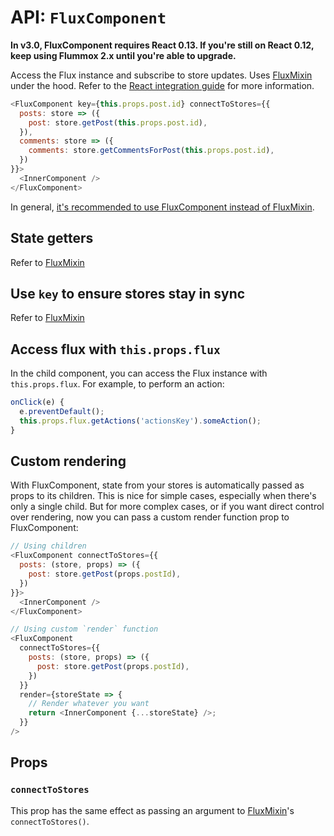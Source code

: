 API: `FluxComponent`
===============

**In v3.0, FluxComponent requires React 0.13. If you're still on React 0.12, keep using Flummox 2.x until you're able to upgrade.**

Access the Flux instance and subscribe to store updates. Uses [FluxMixin](FluxMixin.md) under the hood. Refer to the [React integration guide](../react-integration.md) for more information.


```js
<FluxComponent key={this.props.post.id} connectToStores={{
  posts: store => ({
    post: store.getPost(this.props.post.id),
  }),
  comments: store => ({
    comments: store.getCommentsForPost(this.props.post.id),
  })
}}>
  <InnerComponent />
</FluxComponent>
```

In general, [it's recommended to use FluxComponent instead of FluxMixin](../why-flux-component-is-better-than-flux-mixin.md).

State getters
-------------

Refer to [FluxMixin](FluxMixin.md)


Use `key` to ensure stores stay in sync
---------------------------------------

Refer to [FluxMixin](FluxMixin.md)

Access flux with `this.props.flux`
----------------------------------

In the child component, you can access the Flux instance with `this.props.flux`. For example, to perform an action:

```js
onClick(e) {
  e.preventDefault();
  this.props.flux.getActions('actionsKey').someAction();
}
```

Custom rendering
----------------

With FluxComponent, state from your stores is automatically passed as props to its children. This is nice for simple cases, especially when there's only a single child. But for more complex cases, or if you want direct control over rendering, now you can pass a custom render function prop to FluxComponent:

```js
// Using children
<FluxComponent connectToStores={{
  posts: (store, props) => ({
    post: store.getPost(props.postId),
  })
}}>
  <InnerComponent />
</FluxComponent>

// Using custom `render` function
<FluxComponent
  connectToStores={{
    posts: (store, props) => ({
      post: store.getPost(props.postId),
    })
  }}
  render={storeState => {
    // Render whatever you want
    return <InnerComponent {...storeState} />;
  }}
/>
```

Props
-----

### `connectToStores`

This prop has the same effect as passing an argument to [FluxMixin](FluxMixin.md)'s `connectToStores()`.
